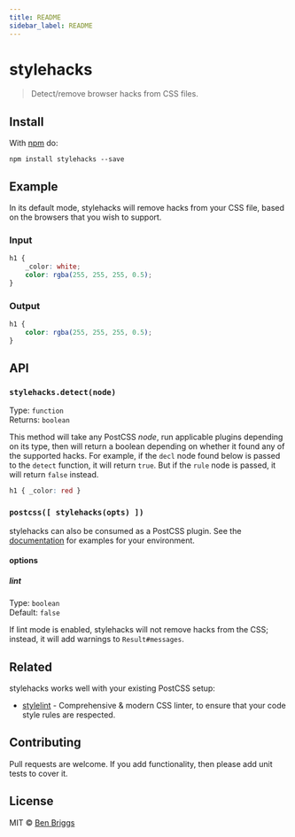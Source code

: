 ```yaml
---
title: README
sidebar_label: README
---
```

# stylehacks

> Detect/remove browser hacks from CSS files.


## Install

With [npm](https://npmjs.org/package/stylehacks) do:

```
npm install stylehacks --save
```


## Example

In its default mode, stylehacks will remove hacks from your CSS file, based on
the browsers that you wish to support.

### Input

```css
h1 {
    _color: white;
    color: rgba(255, 255, 255, 0.5);
}
```

### Output

```css
h1 {
    color: rgba(255, 255, 255, 0.5);
}
```


## API

### `stylehacks.detect(node)`

Type: `function`  
Returns: `boolean`

This method will take any PostCSS *node*, run applicable plugins depending on
its type, then will return a boolean depending on whether it found any of
the supported hacks. For example, if the `decl` node found below is passed to
the `detect` function, it will return `true`. But if the `rule` node is passed,
it will return `false` instead.

```css
h1 { _color: red }
```

### `postcss([ stylehacks(opts) ])`

stylehacks can also be consumed as a PostCSS plugin. See the
[documentation](https://github.com/postcss/postcss#usage) for examples for
your environment.

#### options

##### lint

Type: `boolean`  
Default: `false`

If lint mode is enabled, stylehacks will not remove hacks from the CSS; instead,
it will add warnings to `Result#messages`.


## Related

stylehacks works well with your existing PostCSS setup:

* [stylelint] - Comprehensive & modern CSS linter, to ensure that your code
  style rules are respected.


## Contributing

Pull requests are welcome. If you add functionality, then please add unit tests
to cover it.


## License

MIT © [Ben Briggs](http://beneb.info)


[stylelint]: https://github.com/stylelint/stylelint

